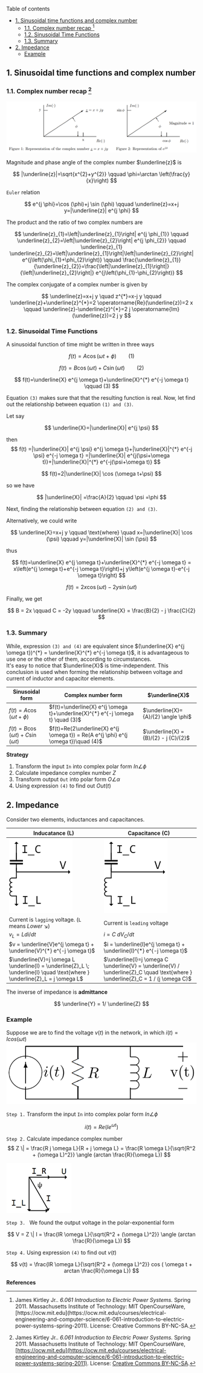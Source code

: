 Table of contents
- [1. Sinusoidal time functions and complex number](#1-sinusoidal-time-functions-and-complex-number)
  - [1.1. Complex number recap [^ref1]](#11-complex-number-recap-ref1)
  - [1.2. Sinusoidal Time Functions](#12-sinusoidal-time-functions)
  - [1.3. Summary](#13-summary)
- [2. Impedance](#2-impedance)
  - [Example](#example)

## 1. Sinusoidal time functions and complex number

### 1.1. Complex number recap [^ref1]

![represenation of the complex number](images/representation-of-the-complex-number.png)

Magnitude and phase angle of the complex number $\underline{z}$ is

$$
|\underline{z}|=\sqrt{x^{2}+y^{2}} \qquad 
\phi=\arctan \left(\frac{y}{x}\right)
$$

`Euler` relation

$$
e^{j \phi}=\cos (\phi)+j \sin (\phi) \qquad 
\underline{z}=x+j y=|\underline{z}| e^{j \phi}
$$

The product and the ratio of two complex numbers are

$$
\underline{z}_{1}=\left|\underline{z}_{1}\right| e^{j \phi_{1}} \qquad
\underline{z}_{2}=\left|\underline{z}_{2}\right| e^{j \phi_{2}}
\qquad
\underline{z}_{1} \underline{z}_{2}=\left|\underline{z}_{1}\right|\left|\underline{z}_{2}\right| e^{j\left(\phi_{1}+\phi_{2}\right)}
\qquad
\frac{\underline{z}_{1}}{\underline{z}_{2}}=\frac{\left|\underline{z}_{1}\right|}{\left|\underline{z}_{2}\right|} e^{j\left(\phi_{1}-\phi_{2}\right)}
$$

The complex conjugate of a complex number is given by

$$
\underline{z}=x+j y
\quad
z^{*}=x-j y
\qquad
\underline{z}+\underline{z}^{*}=2 \operatorname{Re}(\underline{z})=2 x
\qquad
\underline{z}-\underline{z}^{*}=2 j \operatorname{Im}(\underline{z})=2 j y
$$


### 1.2. Sinusoidal Time Functions

A sinusoidal function of time might be written in three ways

$$
f(t)=A \cos (\omega t+\phi) \qquad (1)
$$

$$
f(t)=B \cos (\omega t)+C \sin (\omega t) \qquad (2)
$$

$$
f(t)=\underline{X} e^{j \omega t}+\underline{X}^{*} e^{-j \omega t} \qquad (3)
$$

Equation `(3)` makes sure that that the resulting function is real. Now, let find out the relationship between equation `(1) and (3)`.

Let say

$$
\underline{X}=|\underline{X}| e^{j \psi}
$$

then
$$
f(t) =|\underline{X}| e^{j \psi} e^{j \omega t}+|\underline{X}|^{*} e^{-j \psi} e^{-j \omega t} =|\underline{X}| e^{j(\psi+\omega t)}+|\underline{X}|^{*} e^{-j(\psi+\omega t)}
$$

$$
f(t)=2|\underline{X}| \cos (\omega t+\psi)
$$

so we have

$$
|\underline{X}| =\frac{A}{2} \qquad \psi =\phi
$$

Next, finding the relationship between equation `(2) and (3)`.

Alternatively, we could write

$$
\underline{X}=x+j y 
\qquad \text{where} \quad
x=|\underline{X}| \cos (\psi)
\qquad
y=|\underline{X}| \sin (\psi)
$$

thus

$$
f(t)=\underline{X} e^{j \omega t}+\underline{X}^{*} e^{-j \omega t} = x\left(e^{j \omega t}+e^{-j \omega t}\right)+j y\left(e^{j \omega t}-e^{-j \omega t}\right)
$$

$$
f(t) =2 x \cos (\omega t)-2 y \sin (\omega t)
$$

Finally, we get

$$
B = 2x \qquad C = -2y \qquad \underline{X} = \frac{B}{2} - j \frac{C}{2}
$$

### 1.3. Summary 

While, expression `(3) and (4)` are equivalent since $(\underline{X} e^{j \omega t})^{*} = \underline{X}^{*} e^{-j \omega t}$, it is advantageous to use one or the other of
them, according to circumstances.  
It's easy to notice that $\underline{X}$ is time-independent. This conclusion is used when forming the relationship between voltage and current of inductor and capacitor elements.

| Sinusoidal form                            | Complex number form                                                                 | $\underline{X}$                       |
| ------------------------------------------ | ----------------------------------------------------------------------------------- | ------------------------------------- |
| $f(t)=A \cos (\omega t+\phi)$              | $f(t)=\underline{X} e^{j \omega t}+\underline{X}^{*} e^{-j \omega t} \quad (3)$     | $\underline{X}={A}/{2} \angle \phi$   |
| $f(t)=B \cos (\omega t)+C \sin (\omega t)$ | $f(t)=Re(2\underline{X} e^{j \omega t}) = Re(A e^{j \phi} e^{j \omega t})\quad (4)$ | $\underline{X} = {B}/{2} - j {C}/{2}$ |

**Strategy**
1. Transform the input `In` into complex polar form $In \angle \phi$
2. Calculate impedance complex number $Z$
3. Transform output `Out` into polar form $O \angle \alpha$
4. Using expression `(4)` to find out $Out(t)$

## 2. Impedance
Consider two elements, inductances and capacitances.

| Inducatance    (L)                                                                                                           | Capacitance (C)                                                                                                                   |
| ---------------------------------------------------------------------------------------------------------------------------- | --------------------------------------------------------------------------------------------------------------------------------- |
| ![inductor](images/Leading_lagging.jpg)                                                                                      | ![capacitor](images/Leading_lagging.jpg)                                                                                          |
| Current is `lagging` voltage. (`L` means _Lower_ :arrow_lower_right:)                                                        | Current is `leading` voltage                                                                                                      |
| $v_L = L {di}/{dt}$                                                                                                          | $i = C \; {dV_C}/{dt}$                                                                                                            |
| $v = \underline{V}e^{j \omega t} + \underline{V}^{*} e^{-j \omega t}$                                                        | $i = \underline{I}e^{j \omega t} + \underline{I}^{*} e^{-j \omega t}$                                                             |
| $\underline{V}=j \omega L \underline{I} = \underline{Z}_L \; \underline{I} \quad \text{where } \underline{Z}_L = j \omega L$ | $\underline{I}=j \omega C \underline{V} = \underline{V} / \underline{Z}_C \quad \text{where } \underline{Z}_C = 1 / (j \omega C)$ |

The inverse of impedance is **admittance**

$$
\underline{Y} = 1/ \underline{Z}
$$

### Example
Suppose we are to find the voltage $v(t)$ in the network, in which $i(t) = I cos(\omega t)$
![complex number in circuit example](images/complex-circuit-ex.png)

`Step 1.` Transform the input `In` into complex polar form $In \angle \phi$

$$
i(t) = Re(I e^{\omega t})
$$

`Step 2.` Calculate impedance complex number 
$$
Z \| = \frac{R j \omega L}{R + j \omega L} = \frac{R \omega L}{\sqrt{R^2 + (\omega L)^2}} \angle (arctan \frac{R}{\omega L})
$$

![phasor](images/complex-circuit-ex-phasor.jpg)

`Step 3. ` We found the output voltage in the polar-exponential form

$$
V = Z \| I = \frac{IR \omega L}{\sqrt{R^2 + (\omega L)^2}} \angle (arctan \frac{R}{\omega L})
$$

`Step 4.` Using expression `(4)` to find out $v(t)$

$$
v(t) = \frac{IR \omega L}{\sqrt{R^2 + (\omega L)^2}} cos ( \omega t + arctan \frac{R}{\omega L})
$$

**References**

[^ref1]: James Kirtley Jr.. *6.061 Introduction to Electric Power Systems.* Spring 2011. Massachusetts Institute of Technology: MIT OpenCourseWare, [https://ocw.mit.edu](https://ocw.mit.edu/courses/electrical-engineering-and-computer-science/6-061-introduction-to-electric-power-systems-spring-2011). License: [Creative Commons BY-NC-SA](https://creativecommons.org/licenses/by-nc-sa/4.0/).